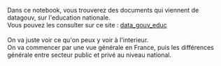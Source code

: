 Dans ce notebook, vous trouverez des documents qui viennent de datagouv, sur l'education nationale.<br>
Vous pouvez les consulter sur ce site : <a href="https://www.data.gouv.fr/fr/pages/donnees_education/">data_gouv_educ</a><br>
<br>
On va juste voir ce qu'on peux y voir à l'interieur.<br>
On va commencer par une vue générale en France, puis les différences générale entre secteur public et privé au niveau national.<br>
